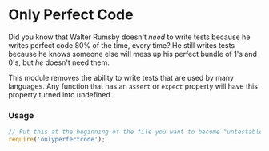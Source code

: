 Only Perfect Code
=================

Did you know that Walter Rumsby doesn't *need* to write tests because he writes perfect code 80% of the time, every time? He still writes tests because he knows someone else will mess up his perfect bundle of 1's and 0's, but *he* doesn't need them.

This module removes the ability to write tests that are used by many languages. Any function that has an `assert` or `expect` property will have this property turned into undefined.

### Usage ###

``` JavaScript
// Put this at the beginning of the file you want to become "untestable"
require('onlyperfectcode');

```
